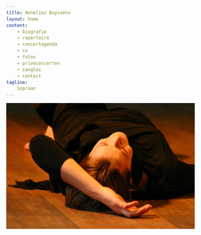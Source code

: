 ```yaml
---
title: Annelies Buyssens
layout: home 
content:
    - biografie
    - repertoire
    - concertagenda 
    - cv
    - fotos
    - priveconcerten
    - zangles 
    - contact 
tagline:
    Sopraan
---
```


![](images/others/MozartFoto.jpg)

